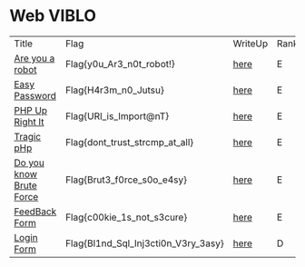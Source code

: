 <h1>Web VIBLO</h1>

<table>
	<tr>
    		<td>Title</td>
    		<td>Flag</td>
    		<td>WriteUp</td>
            <td>Rank</td>
			<td>Points</td>
 	</tr>
	<tr>
		<td><a href="">Are you a robot</a></td>
		<td>Flag{y0u_Ar3_n0t_robot!}</td>
        <td><a href="./Are%20you%20a%20robot/read.md">here</a></td>
        <td>E</td>
		<td>100</td>
	</tr>
	<tr>
		<td><a href="">Easy Password</a></td>
		<td>Flag{H4r3m_n0_Jutsu}</td>
        <td><a href="./Easy%20Password/read.md">here</a></td>
        <td>E</td>
		<td>60</td>
	</tr>
    <tr>
		<td><a href="">PHP Up Right It</a></td>
		<td>Flag{URI_is_Import@nT}</td>
        <td><a href="./PHP%20Up%20Right%20It/read.md">here</a></td>
        <td>E</td>
		<td>50</td>
	</tr>
    <tr>
		<td><a href="">Tragic pHp</a></td>
		<td>Flag{dont_trust_strcmp_at_all}</td>
        <td><a href="./Tragic%20pHp/read.md">here</a></td>
        <td>E</td>
		<td>150</td>
	</tr>
    <tr>
		<td><a href="">Do you know Brute Force</a></td>
		<td>Flag{Brut3_f0rce_s0o_e4sy}</td>
        <td><a href="./Do%20you%20know%20Brute%20Force/read.md">here</a></td>
        <td>E</td>
		<td>50</td>
	</tr>
	    <tr>
		<td><a href="">FeedBack Form</a></td>
		<td>Flag{c00kie_1s_not_s3cure}</td>
        <td><a href="./FeedBack%20Form/read.md">here</a></td>
        <td>E</td>
		<td>50</td>
	</tr>
	<tr>
		<td><a href="">Login Form</a></td>
		<td>Flag{Bl1nd_Sql_Inj3cti0n_V3ry_3asy}</td>
        <td><a href="./Login%20Form/read.md">here</a></td>
        <td>D</td>
		<td>200</td>
	</tr>
</table>
